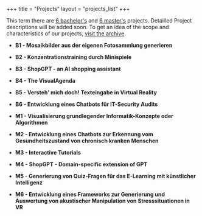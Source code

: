 +++
title = "Projects"
layout = "projects_list"
+++

This term there are [6 bachelor's](#B1) and [6 master's](#M1) projects.
Detailled Project descriptions will be added soon. To get an idea of the
scope and characteristics of our projects, [visit the archive](../ws22).

<!-- this part below can be completely deleted as soon as the projects go online. -->
<a name="B1"></a>
- **B1 - Mosaikbilder aus der eigenen Fotosammlung generieren**

- **B2 - Konzentrationstraining durch Minispiele**
- **B3 - ShopGPT - an AI shopping assistant**
- **B4 - The VisualAgenda**
- **B5 - Versteh' mich doch! Texteingabe in Virtual Reality**
- **B6 -  Entwicklung eines Chatbots für IT-Security Audits**

<a name="B1"></a>
- **M1 - Visualisierung grundlegender Informatik-Konzepte oder Algorithmen**

- **M2 - Entwicklung eines Chatbots zur Erkennung vom Gesundheitszustand von chronisch kranken Menschen**
- **M3 - Interactive Tutorials**
- **M4 - ShopGPT - Domain-specific extension of GPT**
- **M5 - Generierung von Quiz-Fragen für das E-Learning mit künstlicher Intelligenz**
- **M6 - Entwicklung eines Frameworks zur Generierung und Auswertung von akustischer Manipulation von Stresssituationen in VR**


